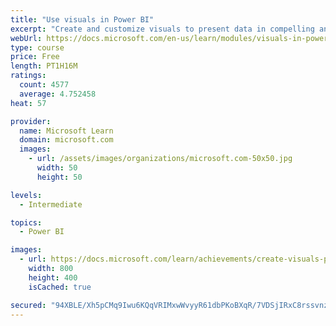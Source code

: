 ```yaml
---
title: "Use visuals in Power BI"
excerpt: "Create and customize visuals to present data in compelling and insightful ways."
webUrl: https://docs.microsoft.com/en-us/learn/modules/visuals-in-power-bi/
type: course
price: Free
length: PT1H16M
ratings:
  count: 4577
  average: 4.752458
heat: 57

provider:
  name: Microsoft Learn
  domain: microsoft.com
  images:
    - url: /assets/images/organizations/microsoft.com-50x50.jpg
      width: 50
      height: 50

levels:
  - Intermediate

topics:
  - Power BI

images:
  - url: https://docs.microsoft.com/learn/achievements/create-visuals-power-bi-desktop-social.png
    width: 800
    height: 400
    isCached: true

secured: "94XBLE/Xh5pCMq9Iwu6KQqVRIMxwWvyyR61dbPKoBXqR/7VDSjIRxC8rssvnznpTqo/Lj3A6HaNmIZAxY6elOw74y1k2FYoq6QKg89N0Xuw42E9p+QxQWAfwklcSBaRNEMKkpBUJcl/RrIqv628hYD7mt82VeQS0BEHgyKkQi6vrJ7qQxTQBFw/aXKhzCTS4vOhqhkoWvEblM1xqx/7+DKgxgWkRGYUDMhDdXjqpq/1l/61q86/cbXP5uLUbBPxd+eb2m02I80l/NbePKwWUzDVNyUrq9qcwAbZIM+0OC09LKyvy1pW875iC38jN8Y7lj0HsJNQPWBS8xd2cAWi881GMQ9FHeLP8ef8KTePr4+ximvrZCRDYOB84o+E5kIWP8488u2jhGMNPTIsFiqsPOQSgK4vdozu1iA6IPrYvA9k=;3l4oZsGJe3aGVeL9JHa4/A=="
---
```



